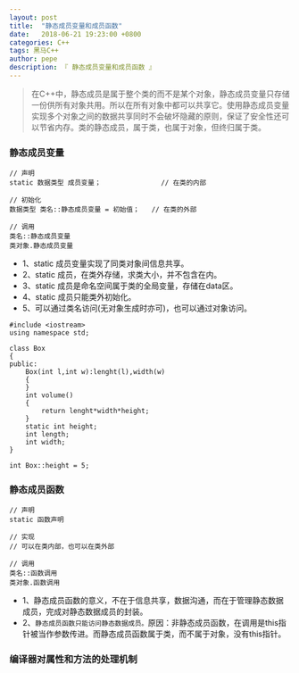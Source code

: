 ```yaml
---
layout: post
title:  "静态成员变量和成员函数"
date:   2018-06-21 19:23:00 +0800
categories: C++
tags: 黑马C++
author: pepe
description: 『 静态成员变量和成员函数 』
---
```


> 在C++中，静态成员是属于整个类的而不是某个对象，静态成员变量只存储一份供所有对象共用。所以在所有对象中都可以共享它。使用静态成员变量实现多个对象之间的数据共享同时不会破坏隐藏的原则，保证了安全性还可以节省内存。类的静态成员，属于类，也属于对象，但终归属于类。

### **静态成员变量**
```
// 声明
static 数据类型 成员变量；               // 在类的内部

// 初始化
数据类型 类名::静态成员变量 = 初始值；   // 在类的外部

// 调用
类名::静态成员变量
类对象.静态成员变量

```

* 1、static 成员变量实现了同类对象间信息共享。
* 2、static 成员，在类外存储，求类大小，并不包含在内。
* 3、static 成员是命名空间属于类的全局变量，存储在data区。
* 4、static 成员只能类外初始化。
* 5、可以通过类名访问(无对象生成时亦可)，也可以通过对象访问。  
  
```
#include <iostream>
using namespace std;

class Box
{
public:
    Box(int l,int w):lenght(l),width(w)
    {        
    }
    int volume()
    {
        return lenght*width*height;
    }
    static int height;
    int length;
    int width;
}

int Box::height = 5;
```
  
### **静态成员函数**   
```
// 声明
static 函数声明

// 实现
// 可以在类内部，也可以在类外部

// 调用
类名::函数调用
类对象.函数调用

```

* 1、静态成员函数的意义，不在于信息共享，数据沟通，而在于管理静态数据成员，完成对静态数据成员的封装。
* 2、`静态成员函数只能访问静态数据成员。`原因：非静态成员函数，在调用是this指针被当作参数传进。而静态成员函数属于类，而不属于对象，没有this指针。

### 编译器对属性和方法的处理机制
    
    
    
    
    
    
    
    
    
    
    
    
    
    
    
    
    
    
    
    
    
    
    
    
    
    
    
    
    
    
    
    
    
    
    
    
    
    
    
    
    
    
    
    
    
    
    
    
    
    
    
    
    
    
    
    
    
    
    
    
    
    
    
    
    
    
    
    
    
    
    
    
    
    
    
    
    
    
    
    
    
    
    
    
    
    
    
    
    
    
    
    
    
    
    
    
    
    
    
    
    
    
    












